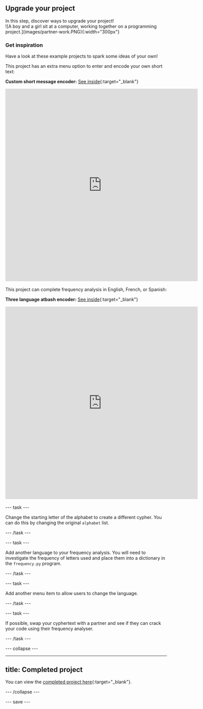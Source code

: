 ## Upgrade your project

<div style="display: flex; flex-wrap: wrap">
<div style="flex-basis: 200px; flex-grow: 1; margin-right: 15px;">
In this step, discover ways to upgrade your project!

</div>
<div>
![A boy and a girl sit at a computer, working together on a programming project.](images/partner-work.PNG){:width="300px"}
</div>
</div>

### Get inspiration
Have a look at these example projects to spark some ideas of your own!

This project has an extra menu option to enter and encode your own short text:

**Custom short message encoder:** [See inside](https://trinket.io/python/f6e8fef189){:target="_blank"}

<div class="trinket">
<iframe src="https://trinket.io/embed/python/f6e8fef189?outputOnly=true&runOption=run" width="600" height="600" frameborder="0" marginwidth="0" marginheight="0" allowfullscreen></iframe>
</div>

This project can complete frequency analysis in English, French, or Spanish:

**Three language atbash encoder:** [See inside](https://trinket.io/python/c774dbcf4c){:target="_blank"}

<div class="trinket">
<iframe src="https://trinket.io/embed/python/c774dbcf4c?outputOnly=true&runOption=run" width="600" height="600" frameborder="0" marginwidth="0" marginheight="0" allowfullscreen></iframe>
</div>

--- task ---

Change the starting letter of the alphabet to create a different cypher. You can do this by changing the original `alphabet` list. 

--- /task ---

--- task ---

Add another language to your frequency analysis. You will need to investigate the frequency of letters used and place them into a dictionary in the `frequency.py` program. 

--- /task ---

--- task ---

Add another menu item to allow users to change the language. 

--- /task ---

--- task ---

If possible, swap your cyphertext with a partner and see if they can crack your code using their frequency analyser. 

--- /task ---

--- collapse ---

---
title: Completed project
---

You can view the [completed project here](https://trinket.io/python/a867876e98){:target="_blank"}.

--- /collapse ---

--- save ---
